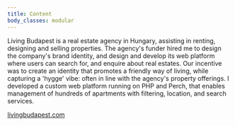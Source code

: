 ```yaml
---
title: Content
body_classes: modular
---
```


Living Budapest is a real estate agency in Hungary, assisting in renting, designing and selling properties. The agency's funder hired me to design the company's brand identity, and design and develop its web platform where users can search for, and enquire about real estates. Our incentive was to create an identity that promotes a friendly way of living, while capturing a 'hygge' vibe: often in line with the agency's property offerings. I developed a custom web platform running on PHP and Perch, that enables management of hundreds of apartments with filtering, location, and search services.

[livingbudapest.com](https://livingbudapest.com)